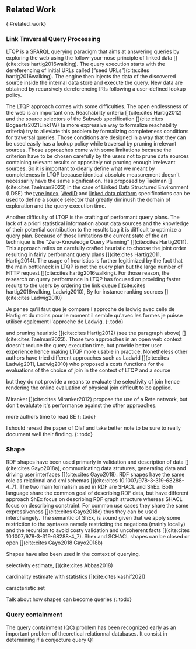 ## Related Work
{:#related_work}

### Link Traversal Query Processing

LTQP is a SPARQL querying paradigm that aims at answering queries by exploring the web using the
follow-your-nose principle of linked data [](cite:cites hartig2016walking).
The query execution starts with the dereferencing of initial URLs called [<q>seed URLs</q>](cite:cites hartig2016walking).
The engine then injects the data of the discovered source inside the internal data store and execute the query.
New data are obtained by recursively dereferencing IRIs following a user-defined lookup policy.

The LTQP approach comes with some difficulties.
The open endlessness of the web is an important one.
Reachability criteria [](cite:cites Hartig2012) and the source selectors of the Subweb specification [](cite:cites Bogaerts2021LinkTW) (a more expressive way to formalize reachability criteria)
try to alleviate this problem by formalizing completeness conditions for traversal queries.
Those conditions are designed in a way that they can be used easily has a lookup policy while traversal by pruning irrelevant sources. 
Those approaches come with some limitations because the criterion have to be chosen carefully by the users not to prune data sources containing relevant results or oppositely
not pruning enough irrelevant sources.
So it is important to clearly define what we meant by completeness in LTQP because identical absolute measurement doesn't necessarily have the same signification. 
Has proposed by Taelman [](cite:cites Taelman2023) in the case of Linked Data Structured Environment (LDSE) the [type index](https://solid.github.io/type-indexes/),
[WedID](https://www.w3.org/wiki/WebID) and [linked data platform](https://www.w3.org/TR/ldp/)
specifications can be used to define a source selector that greatly diminush the domain of exploration and the query execution time.


Another difficulty of LTQP is the crafting of performant query plans.
The lack of a priori statistical information about data sources and the knowledge of their potential contribution to the results bag it is difficult to
optimize a query plan.
Because of those limitations the current state of the art technique is the <q>Zero-Knowledge Query Planning</q> [](cite:cites Hartig2011).
This approach relies on carefully crafted heuristic to choose the joint order resulting in fairly performant query plans [](cite:cites Hartig2011, Hartig2014).
The usage of heuristics is further legitimized by the fact that the main bottleneck in LTQP 
is not the query plan but the large number of HTTP request [](cite:cites hartig2016walking).
For those reason, the research on query performance in LTQP has focused on providing faster results to the users
by ordering the link queue [](cite:cites hartig2016walking, Ladwig2010),
By for instance ranking sources [](cite:cites Ladwig2010)

Je pense qu'il faut que je compare l'approche de ladwig avec celle de Hartig et du moins pour le moment il semble qu'avec les formes
je puisse utiliser egalement l'approche de Ladwig.
{:.todo}

and pruning heuristic [](cite:cites Hartig2012) (see the paragraph above) [](cite:cites Taelman2023).
Those two approaches in an open web context doesn't reduce the query execution time, but provide better user experience hence making LTQP more usable in practice.
Nonetheless other authors have tried different approaches such as Ladwid [](cite:cites Ladwig2011, Ladwig2010) who proposed a costs functions for the evaluations of the choice of join in the context of LTQP and a source 

 but they do not provide a means to evaluate the selectivity of join hence rendering the online evaluation of physical join difficult to be applied.

Miranker [](cite:cites Miranker2012) propose the use of a Rete network,
but don't evalutate it's performance against the other approaches.

more authors time to read BE
{:.todo}


I should reread the paper of Olaf and take better note to be sure to really document well their finding.
{:.todo}

### Shape
RDF shapes have been used primarly in validation and description of data [](cite:cites Gayo2018a),
communicating data strutures, generating data and driving user interfaces [](cite:cites Gayo2018).
RDF shapes have the same role as relational and xml schemas [](cite:cites 10.1007/978-3-319-68288-4_7).
The two main formalism used in RDF are SHACL and ShEx.
Both language share the common goal of describing RDF data, but have different approach ShEx focus on describing RDF graph structure whereas SHACL focus on describing constraint.
For common use cases they share the same expressiveness [](cite:cites Gayo2018c) thus they can be used interchangely.
The semantic of ShEx, is sound given that we apply some restriction to the syntaxes namely restricting the negations (mainly locally) and the recursion to avoid costy validation and uncoherent facts [](cite:cites 10.1007/978-3-319-68288-4_7).
Shex  and SCHACL shapes can be closed or open [](cite:cites Gayo2018 Gayo2018b)


Shapes have also been used in the context of querying.

selectivity estimate,
[](cite:cites Abbas2018)

cardinality estimate with statistics
[](cite:cites kashif2021)

caracteristic set

Talk about how shapes can become queries
{:.todo}




### Query containment

The query containment (QC) problem has been recognized early as an important problem of theoretical relationnal databases. It consist in determining if a conjecture query Q1


